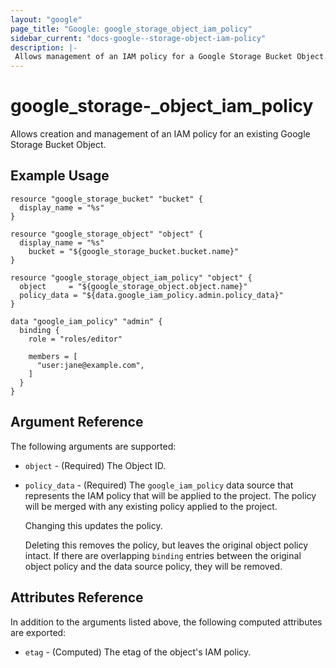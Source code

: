 ```yaml
---
layout: "google"
page_title: "Google: google_storage_object_iam_policy"
sidebar_current: "docs-google--storage-object-iam-policy"
description: |-
 Allows management of an IAM policy for a Google Storage Bucket Object.
---
```


# google\_storage\-_object\_iam\_policy

Allows creation and management of an IAM policy for an existing Google Storage Bucket Object.

## Example Usage

```hcl
resource "google_storage_bucket" "bucket" {
  display_name = "%s"
}

resource "google_storage_object" "object" {
  display_name = "%s"
	bucket = "${google_storage_bucket.bucket.name}"
}

resource "google_storage_object_iam_policy" "object" {
  object     = "${google_storage_object.object.name}"
  policy_data = "${data.google_iam_policy.admin.policy_data}"
}

data "google_iam_policy" "admin" {
  binding {
    role = "roles/editor"

    members = [
      "user:jane@example.com",
    ]
  }
}
```

## Argument Reference

The following arguments are supported:

* `object` - (Required) The Object ID.

* `policy_data` - (Required) The `google_iam_policy` data source that represents
    the IAM policy that will be applied to the project. The policy will be
    merged with any existing policy applied to the project.

    Changing this updates the policy.

    Deleting this removes the policy, but leaves the original object policy
    intact. If there are overlapping `binding` entries between the original
    object policy and the data source policy, they will be removed.

## Attributes Reference

In addition to the arguments listed above, the following computed attributes are
exported:

* `etag` - (Computed) The etag of the object's IAM policy.

